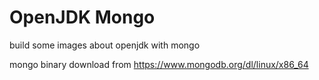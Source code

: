 # OpenJDK Mongo

build some images about openjdk with mongo

mongo binary download from https://www.mongodb.org/dl/linux/x86_64
